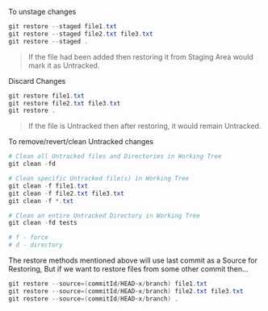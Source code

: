 To unstage changes

```ps1
git restore --staged file1.txt
git restore --staged file2.txt file3.txt
git restore --staged .
```

> If the file had been added then restoring it from Staging Area would mark it as Untracked.

Discard Changes

```ps1
git restore file1.txt
git restore file2.txt file3.txt
git restore .
```

> If the file is Untracked then after restoring, it would remain Untracked.

To remove/revert/clean Untracked changes

```ps1
# Clean all Untracked files and Directories in Working Tree
git clean -fd

# Clean specific Untracked file(s) in Working Tree
git clean -f file1.txt
git clean -f file2.txt file3.txt
git clean -f *.txt

# Clean an entire Untracked Directory in Working Tree
git clean -fd tests

# f - force
# d - directory
```

The restore methods mentioned above will use last commit as a Source for Restoring, But if we want to restore files from some other commit then...

```ps1
git restore --source=(commitId/HEAD~x/branch) file1.txt
git restore --source=(commitId/HEAD~x/branch) file2.txt file3.txt
git restore --source=(commitId/HEAD~x/branch) .
```
